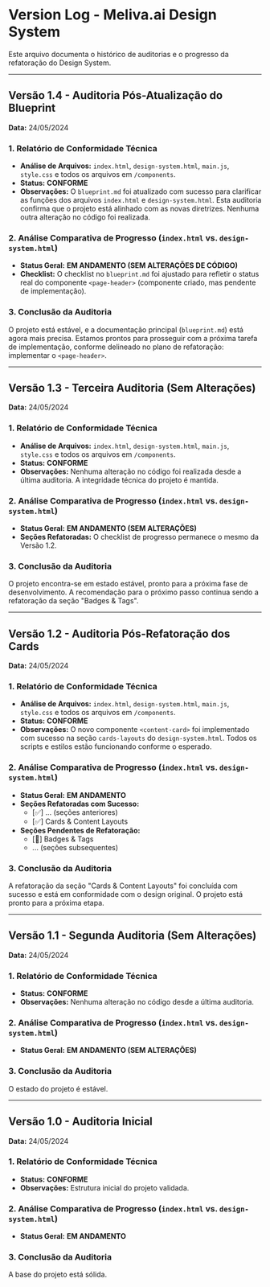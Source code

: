 # Version Log - Meliva.ai Design System

Este arquivo documenta o histórico de auditorias e o progresso da refatoração do Design System.

---
## **Versão 1.4 - Auditoria Pós-Atualização do Blueprint**

**Data:** 24/05/2024

### **1. Relatório de Conformidade Técnica**

*   **Análise de Arquivos:** `index.html`, `design-system.html`, `main.js`, `style.css` e todos os arquivos em `/components`.
*   **Status:** **CONFORME**
*   **Observações:** O `blueprint.md` foi atualizado com sucesso para clarificar as funções dos arquivos `index.html` e `design-system.html`. Esta auditoria confirma que o projeto está alinhado com as novas diretrizes. Nenhuma outra alteração no código foi realizada.

### **2. Análise Comparativa de Progresso (`index.html` vs. `design-system.html`)**

*   **Status Geral:** **EM ANDAMENTO (SEM ALTERAÇÕES DE CÓDIGO)**
*   **Checklist:** O checklist no `blueprint.md` foi ajustado para refletir o status real do componente `<page-header>` (componente criado, mas pendente de implementação).

### **3. Conclusão da Auditoria**

O projeto está estável, e a documentação principal (`blueprint.md`) está agora mais precisa. Estamos prontos para prosseguir com a próxima tarefa de implementação, conforme delineado no plano de refatoração: implementar o `<page-header>`.

---


## **Versão 1.3 - Terceira Auditoria (Sem Alterações)**

**Data:** 24/05/2024

### **1. Relatório de Conformidade Técnica**

*   **Análise de Arquivos:** `index.html`, `design-system.html`, `main.js`, `style.css` e todos os arquivos em `/components`.
*   **Status:** **CONFORME**
*   **Observações:** Nenhuma alteração no código foi realizada desde a última auditoria. A integridade técnica do projeto é mantida.

### **2. Análise Comparativa de Progresso (`index.html` vs. `design-system.html`)**

*   **Status Geral:** **EM ANDAMENTO (SEM ALTERAÇÕES)**
*   **Seções Refatoradas:** O checklist de progresso permanece o mesmo da Versão 1.2.

### **3. Conclusão da Auditoria**

O projeto encontra-se em estado estável, pronto para a próxima fase de desenvolvimento. A recomendação para o próximo passo continua sendo a refatoração da seção "Badges & Tags".

---

## **Versão 1.2 - Auditoria Pós-Refatoração dos Cards**

**Data:** 24/05/2024

### **1. Relatório de Conformidade Técnica**

*   **Análise de Arquivos:** `index.html`, `design-system.html`, `main.js`, `style.css` e todos os arquivos em `/components`.
*   **Status:** **CONFORME**
*   **Observações:** O novo componente `<content-card>` foi implementado com sucesso na seção `cards-layouts` do `design-system.html`. Todos os scripts e estilos estão funcionando conforme o esperado.

### **2. Análise Comparativa de Progresso (`index.html` vs. `design-system.html`)**

*   **Status Geral:** **EM ANDAMENTO**
*   **Seções Refatoradas com Sucesso:**
    *   [✅] ... (seções anteriores)
    *   [✅] Cards & Content Layouts
*   **Seções Pendentes de Refatoração:**
    *   [🔲] Badges & Tags
    *   ... (seções subsequentes)

### **3. Conclusão da Auditoria**

A refatoração da seção "Cards & Content Layouts" foi concluída com sucesso e está em conformidade com o design original. O projeto está pronto para a próxima etapa.

---

## **Versão 1.1 - Segunda Auditoria (Sem Alterações)**

**Data:** 24/05/2024

### **1. Relatório de Conformidade Técnica**

*   **Status:** **CONFORME**
*   **Observações:** Nenhuma alteração no código desde a última auditoria.

### **2. Análise Comparativa de Progresso (`index.html` vs. `design-system.html`)**

*   **Status Geral:** **EM ANDAMENTO (SEM ALTERAÇÕES)**

### **3. Conclusão da Auditoria**

O estado do projeto é estável.

---

## **Versão 1.0 - Auditoria Inicial**

**Data:** 24/05/2024

### **1. Relatório de Conformidade Técnica**

*   **Status:** **CONFORME**
*   **Observações:** Estrutura inicial do projeto validada.

### **2. Análise Comparativa de Progresso (`index.html` vs. `design-system.html`)**

*   **Status Geral:** **EM ANDAMENTO**

### **3. Conclusão da Auditoria**

A base do projeto está sólida.
